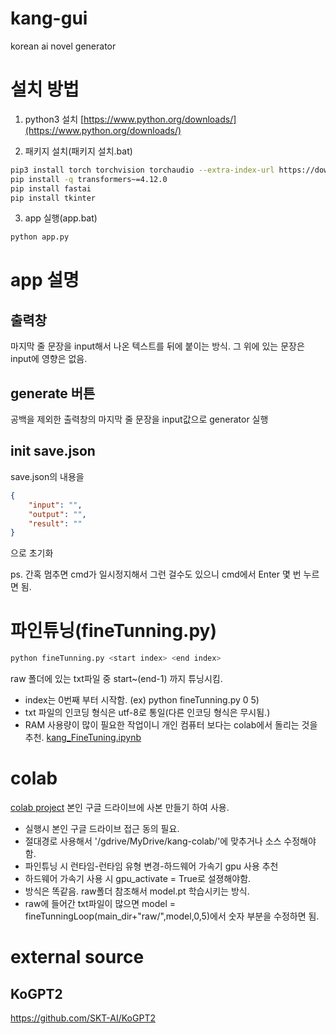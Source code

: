 # kang-gui
korean ai novel generator

# 설치 방법

1. python3 설치
[https://www.python.org/downloads/](https://www.python.org/downloads/)

2. 패키지 설치(패키지 설치.bat)
```sh
pip3 install torch torchvision torchaudio --extra-index-url https://download.pytorch.org/whl/cu116
pip install -q transformers~=4.12.0
pip install fastai
pip install tkinter
```

3. app 실행(app.bat)
```sh
python app.py
```

# app 설명

## 출력창
마지막 줄 문장을 input해서 나온 텍스트를 뒤에 붙이는 방식.
그 위에 있는 문장은 input에 영향은 없음.

## generate 버튼
공백을 제외한 출력창의 마지막 줄 문장을 input값으로
generator 실행

## init save.json
save.json의 내용을
```json
{
    "input": "",
    "output": "",
    "result": ""
}
```
으로 초기화

ps. 간혹 멈추면 cmd가 일시정지해서 그런 걸수도 있으니 cmd에서 Enter 몇 번 누르면 됨.

# 파인튜닝(fineTunning.py)
```sh
python fineTunning.py <start index> <end index>
```
raw 폴더에 있는 txt파일 중 start~(end-1) 까지 튜닝시킴.

* index는 0번째 부터 시작함. (ex) python fineTunning.py 0 5)
* txt 파일의 인코딩 형식은 utf-8로 통일(다른 인코딩 형식은 무시됨.)
* RAM 사용량이 많이 필요한 작업이니 개인 컴퓨터 보다는 colab에서 돌리는 것을 추천.
[kang_FineTuning.ipynb](https://colab.research.google.com/drive/1H3MDfWQTBsMd__Szz7byFJ0nurHp9Y_-?usp=sharing)

# colab
[colab project](https://drive.google.com/drive/folders/1_lwPOVnlnSVfekPzwttxKJkc17DZ6FhC?usp=sharing)
본인 구글 드라이브에 사본 만들기 하여 사용.

* 실행시 본인 구글 드라이브 접근 동의 필요.
* 절대경로 사용해서 '/gdrive/MyDrive/kang-colab/'에 맞추거나 소스 수정해야함.
* 파인튜닝 시 런타임-런타임 유형 변경-하드웨어 가속기 gpu 사용 추천
* 하드웨어 가속기 사용 시 gpu_activate = True로 설졍해야함.
* 방식은 똑같음. raw폴더 참조해서 model.pt 학습시키는 방식.
* raw에 들어간 txt파일이 많으면 model = fineTunningLoop(main_dir+"raw/",model,0,5)에서 숫자 부분을 수정하면 됨.

# external source

## KoGPT2
https://github.com/SKT-AI/KoGPT2